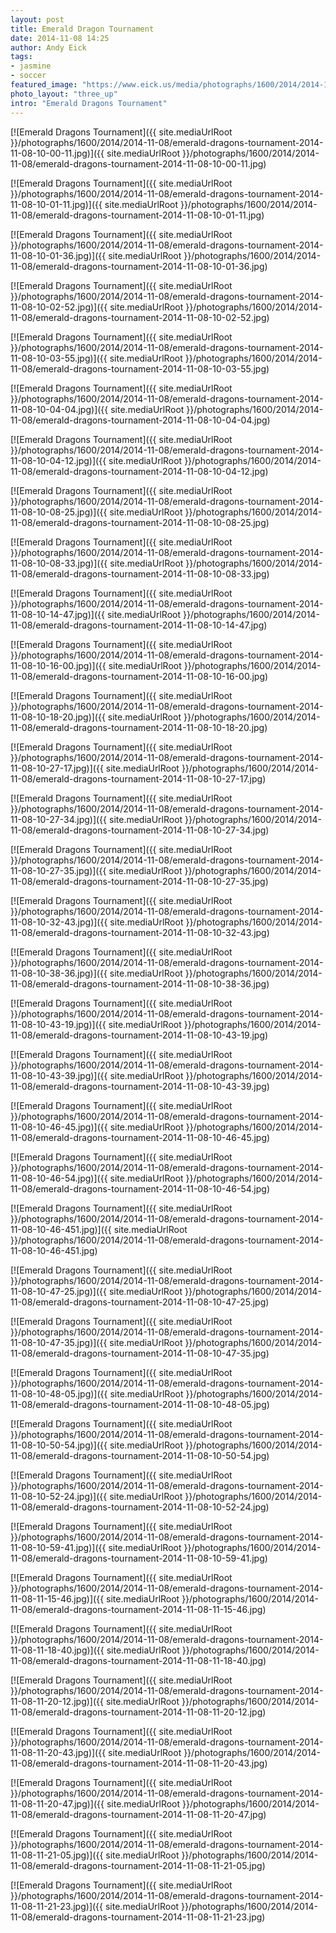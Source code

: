 ```yaml
---
layout: post
title: Emerald Dragon Tournament
date: 2014-11-08 14:25
author: Andy Eick
tags: 
- jasmine
- soccer
featured_image: "https://www.eick.us/media/photographs/1600/2014/2014-11-08/emerald-dragons-tournament-2014-11-08-10-48-05.jpg"
photo_layout: "three_up"
intro: "Emerald Dragons Tournament"
---
```

[![Emerald Dragons Tournament]({{ site.mediaUrlRoot }}/photographs/1600/2014/2014-11-08/emerald-dragons-tournament-2014-11-08-10-00-11.jpg)]({{ site.mediaUrlRoot }}/photographs/1600/2014/2014-11-08/emerald-dragons-tournament-2014-11-08-10-00-11.jpg)

[![Emerald Dragons Tournament]({{ site.mediaUrlRoot }}/photographs/1600/2014/2014-11-08/emerald-dragons-tournament-2014-11-08-10-01-11.jpg)]({{ site.mediaUrlRoot }}/photographs/1600/2014/2014-11-08/emerald-dragons-tournament-2014-11-08-10-01-11.jpg)

[![Emerald Dragons Tournament]({{ site.mediaUrlRoot }}/photographs/1600/2014/2014-11-08/emerald-dragons-tournament-2014-11-08-10-01-36.jpg)]({{ site.mediaUrlRoot }}/photographs/1600/2014/2014-11-08/emerald-dragons-tournament-2014-11-08-10-01-36.jpg)

[![Emerald Dragons Tournament]({{ site.mediaUrlRoot }}/photographs/1600/2014/2014-11-08/emerald-dragons-tournament-2014-11-08-10-02-52.jpg)]({{ site.mediaUrlRoot }}/photographs/1600/2014/2014-11-08/emerald-dragons-tournament-2014-11-08-10-02-52.jpg)

[![Emerald Dragons Tournament]({{ site.mediaUrlRoot }}/photographs/1600/2014/2014-11-08/emerald-dragons-tournament-2014-11-08-10-03-55.jpg)]({{ site.mediaUrlRoot }}/photographs/1600/2014/2014-11-08/emerald-dragons-tournament-2014-11-08-10-03-55.jpg)

[![Emerald Dragons Tournament]({{ site.mediaUrlRoot }}/photographs/1600/2014/2014-11-08/emerald-dragons-tournament-2014-11-08-10-04-04.jpg)]({{ site.mediaUrlRoot }}/photographs/1600/2014/2014-11-08/emerald-dragons-tournament-2014-11-08-10-04-04.jpg)

[![Emerald Dragons Tournament]({{ site.mediaUrlRoot }}/photographs/1600/2014/2014-11-08/emerald-dragons-tournament-2014-11-08-10-04-12.jpg)]({{ site.mediaUrlRoot }}/photographs/1600/2014/2014-11-08/emerald-dragons-tournament-2014-11-08-10-04-12.jpg)

[![Emerald Dragons Tournament]({{ site.mediaUrlRoot }}/photographs/1600/2014/2014-11-08/emerald-dragons-tournament-2014-11-08-10-08-25.jpg)]({{ site.mediaUrlRoot }}/photographs/1600/2014/2014-11-08/emerald-dragons-tournament-2014-11-08-10-08-25.jpg)

[![Emerald Dragons Tournament]({{ site.mediaUrlRoot }}/photographs/1600/2014/2014-11-08/emerald-dragons-tournament-2014-11-08-10-08-33.jpg)]({{ site.mediaUrlRoot }}/photographs/1600/2014/2014-11-08/emerald-dragons-tournament-2014-11-08-10-08-33.jpg)

[![Emerald Dragons Tournament]({{ site.mediaUrlRoot }}/photographs/1600/2014/2014-11-08/emerald-dragons-tournament-2014-11-08-10-14-47.jpg)]({{ site.mediaUrlRoot }}/photographs/1600/2014/2014-11-08/emerald-dragons-tournament-2014-11-08-10-14-47.jpg)

[![Emerald Dragons Tournament]({{ site.mediaUrlRoot }}/photographs/1600/2014/2014-11-08/emerald-dragons-tournament-2014-11-08-10-16-00.jpg)]({{ site.mediaUrlRoot }}/photographs/1600/2014/2014-11-08/emerald-dragons-tournament-2014-11-08-10-16-00.jpg)

[![Emerald Dragons Tournament]({{ site.mediaUrlRoot }}/photographs/1600/2014/2014-11-08/emerald-dragons-tournament-2014-11-08-10-18-20.jpg)]({{ site.mediaUrlRoot }}/photographs/1600/2014/2014-11-08/emerald-dragons-tournament-2014-11-08-10-18-20.jpg)

[![Emerald Dragons Tournament]({{ site.mediaUrlRoot }}/photographs/1600/2014/2014-11-08/emerald-dragons-tournament-2014-11-08-10-27-17.jpg)]({{ site.mediaUrlRoot }}/photographs/1600/2014/2014-11-08/emerald-dragons-tournament-2014-11-08-10-27-17.jpg)

[![Emerald Dragons Tournament]({{ site.mediaUrlRoot }}/photographs/1600/2014/2014-11-08/emerald-dragons-tournament-2014-11-08-10-27-34.jpg)]({{ site.mediaUrlRoot }}/photographs/1600/2014/2014-11-08/emerald-dragons-tournament-2014-11-08-10-27-34.jpg)

[![Emerald Dragons Tournament]({{ site.mediaUrlRoot }}/photographs/1600/2014/2014-11-08/emerald-dragons-tournament-2014-11-08-10-27-35.jpg)]({{ site.mediaUrlRoot }}/photographs/1600/2014/2014-11-08/emerald-dragons-tournament-2014-11-08-10-27-35.jpg)

[![Emerald Dragons Tournament]({{ site.mediaUrlRoot }}/photographs/1600/2014/2014-11-08/emerald-dragons-tournament-2014-11-08-10-32-43.jpg)]({{ site.mediaUrlRoot }}/photographs/1600/2014/2014-11-08/emerald-dragons-tournament-2014-11-08-10-32-43.jpg)

[![Emerald Dragons Tournament]({{ site.mediaUrlRoot }}/photographs/1600/2014/2014-11-08/emerald-dragons-tournament-2014-11-08-10-38-36.jpg)]({{ site.mediaUrlRoot }}/photographs/1600/2014/2014-11-08/emerald-dragons-tournament-2014-11-08-10-38-36.jpg)

[![Emerald Dragons Tournament]({{ site.mediaUrlRoot }}/photographs/1600/2014/2014-11-08/emerald-dragons-tournament-2014-11-08-10-43-19.jpg)]({{ site.mediaUrlRoot }}/photographs/1600/2014/2014-11-08/emerald-dragons-tournament-2014-11-08-10-43-19.jpg)

[![Emerald Dragons Tournament]({{ site.mediaUrlRoot }}/photographs/1600/2014/2014-11-08/emerald-dragons-tournament-2014-11-08-10-43-39.jpg)]({{ site.mediaUrlRoot }}/photographs/1600/2014/2014-11-08/emerald-dragons-tournament-2014-11-08-10-43-39.jpg)

[![Emerald Dragons Tournament]({{ site.mediaUrlRoot }}/photographs/1600/2014/2014-11-08/emerald-dragons-tournament-2014-11-08-10-46-45.jpg)]({{ site.mediaUrlRoot }}/photographs/1600/2014/2014-11-08/emerald-dragons-tournament-2014-11-08-10-46-45.jpg)

[![Emerald Dragons Tournament]({{ site.mediaUrlRoot }}/photographs/1600/2014/2014-11-08/emerald-dragons-tournament-2014-11-08-10-46-54.jpg)]({{ site.mediaUrlRoot }}/photographs/1600/2014/2014-11-08/emerald-dragons-tournament-2014-11-08-10-46-54.jpg)

[![Emerald Dragons Tournament]({{ site.mediaUrlRoot }}/photographs/1600/2014/2014-11-08/emerald-dragons-tournament-2014-11-08-10-46-451.jpg)]({{ site.mediaUrlRoot }}/photographs/1600/2014/2014-11-08/emerald-dragons-tournament-2014-11-08-10-46-451.jpg)

[![Emerald Dragons Tournament]({{ site.mediaUrlRoot }}/photographs/1600/2014/2014-11-08/emerald-dragons-tournament-2014-11-08-10-47-25.jpg)]({{ site.mediaUrlRoot }}/photographs/1600/2014/2014-11-08/emerald-dragons-tournament-2014-11-08-10-47-25.jpg)

[![Emerald Dragons Tournament]({{ site.mediaUrlRoot }}/photographs/1600/2014/2014-11-08/emerald-dragons-tournament-2014-11-08-10-47-35.jpg)]({{ site.mediaUrlRoot }}/photographs/1600/2014/2014-11-08/emerald-dragons-tournament-2014-11-08-10-47-35.jpg)

[![Emerald Dragons Tournament]({{ site.mediaUrlRoot }}/photographs/1600/2014/2014-11-08/emerald-dragons-tournament-2014-11-08-10-48-05.jpg)]({{ site.mediaUrlRoot }}/photographs/1600/2014/2014-11-08/emerald-dragons-tournament-2014-11-08-10-48-05.jpg)

[![Emerald Dragons Tournament]({{ site.mediaUrlRoot }}/photographs/1600/2014/2014-11-08/emerald-dragons-tournament-2014-11-08-10-50-54.jpg)]({{ site.mediaUrlRoot }}/photographs/1600/2014/2014-11-08/emerald-dragons-tournament-2014-11-08-10-50-54.jpg)

[![Emerald Dragons Tournament]({{ site.mediaUrlRoot }}/photographs/1600/2014/2014-11-08/emerald-dragons-tournament-2014-11-08-10-52-24.jpg)]({{ site.mediaUrlRoot }}/photographs/1600/2014/2014-11-08/emerald-dragons-tournament-2014-11-08-10-52-24.jpg)

[![Emerald Dragons Tournament]({{ site.mediaUrlRoot }}/photographs/1600/2014/2014-11-08/emerald-dragons-tournament-2014-11-08-10-59-41.jpg)]({{ site.mediaUrlRoot }}/photographs/1600/2014/2014-11-08/emerald-dragons-tournament-2014-11-08-10-59-41.jpg)

[![Emerald Dragons Tournament]({{ site.mediaUrlRoot }}/photographs/1600/2014/2014-11-08/emerald-dragons-tournament-2014-11-08-11-15-46.jpg)]({{ site.mediaUrlRoot }}/photographs/1600/2014/2014-11-08/emerald-dragons-tournament-2014-11-08-11-15-46.jpg)

[![Emerald Dragons Tournament]({{ site.mediaUrlRoot }}/photographs/1600/2014/2014-11-08/emerald-dragons-tournament-2014-11-08-11-18-40.jpg)]({{ site.mediaUrlRoot }}/photographs/1600/2014/2014-11-08/emerald-dragons-tournament-2014-11-08-11-18-40.jpg)

[![Emerald Dragons Tournament]({{ site.mediaUrlRoot }}/photographs/1600/2014/2014-11-08/emerald-dragons-tournament-2014-11-08-11-20-12.jpg)]({{ site.mediaUrlRoot }}/photographs/1600/2014/2014-11-08/emerald-dragons-tournament-2014-11-08-11-20-12.jpg)

[![Emerald Dragons Tournament]({{ site.mediaUrlRoot }}/photographs/1600/2014/2014-11-08/emerald-dragons-tournament-2014-11-08-11-20-43.jpg)]({{ site.mediaUrlRoot }}/photographs/1600/2014/2014-11-08/emerald-dragons-tournament-2014-11-08-11-20-43.jpg)

[![Emerald Dragons Tournament]({{ site.mediaUrlRoot }}/photographs/1600/2014/2014-11-08/emerald-dragons-tournament-2014-11-08-11-20-47.jpg)]({{ site.mediaUrlRoot }}/photographs/1600/2014/2014-11-08/emerald-dragons-tournament-2014-11-08-11-20-47.jpg)

[![Emerald Dragons Tournament]({{ site.mediaUrlRoot }}/photographs/1600/2014/2014-11-08/emerald-dragons-tournament-2014-11-08-11-21-05.jpg)]({{ site.mediaUrlRoot }}/photographs/1600/2014/2014-11-08/emerald-dragons-tournament-2014-11-08-11-21-05.jpg)

[![Emerald Dragons Tournament]({{ site.mediaUrlRoot }}/photographs/1600/2014/2014-11-08/emerald-dragons-tournament-2014-11-08-11-21-23.jpg)]({{ site.mediaUrlRoot }}/photographs/1600/2014/2014-11-08/emerald-dragons-tournament-2014-11-08-11-21-23.jpg)
